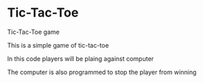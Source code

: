 # Tic-Tac-Toe
Tic-Tac-Toe game

This is a simple game of tic-tac-toe

In this code players will be plaing against computer 

The computer is also programmed to stop the player from winning

